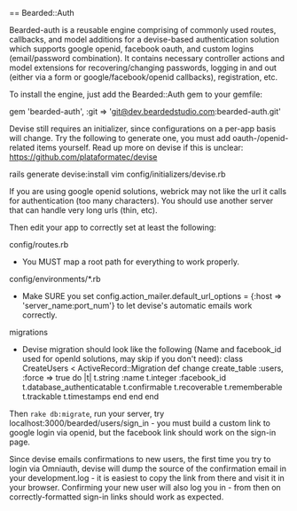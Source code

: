 == Bearded::Auth

Bearded-auth is a reusable engine comprising of commonly used routes, callbacks, and model additions for a devise-based authentication solution which supports google openid, facebook oauth, and custom logins (email/password combination).  It contains necessary controller actions and model extensions for recovering/changing passwords, logging in and out (either via a form or google/facebook/openid callbacks), registration, etc.

To install the engine, just add the Bearded::Auth gem to your gemfile: 

  gem 'bearded-auth', :git => 'git@dev.beardedstudio.com:bearded-auth.git'

Devise still requires an initializer, since configurations on a per-app basis will change.  Try the following to generate one, you must add oauth-/openid-related items yourself. Read up more on devise if this is unclear: https://github.com/plataformatec/devise

  rails generate devise:install
  vim config/initializers/devise.rb
  
If you are using google openid solutions, webrick may not like the url it calls for authentication (too many characters).  You should use another server that can handle very long urls (thin, etc).

Then edit your app to correctly set at least the following:

  config/routes.rb
  - You MUST map a root path for everything to work properly.
  
  config/environments/*.rb
  - Make SURE you set config.action_mailer.default_url_options = {:host => 'server_name:port_num'} to let devise's automatic emails work correctly.
  
  migrations
  - Devise migration should look like the following (Name and facebook_id used for openId solutions, may skip if you don't need):
  class CreateUsers < ActiveRecord::Migration
    def change
      create_table :users, :force => true do |t|
        t.string :name
        t.integer :facebook_id
        t.database_authenticatable
        t.confirmable
        t.recoverable
        t.rememberable
        t.trackable
        t.timestamps
      end
    end
  end
  
Then `rake db:migrate`, run your server, try localhost:3000/bearded/users/sign_in - you must build a custom link to google login via openid, but the facebook link should work on the sign-in page.

Since devise emails confirmations to new users, the first time you try to login via Omniauth, devise will dump the source of the confirmation email in your development.log - it is easiest to copy the link from there and visit it in your browser.  Confirming your new user will also log you in - from then on correctly-formatted sign-in links should work as expected.